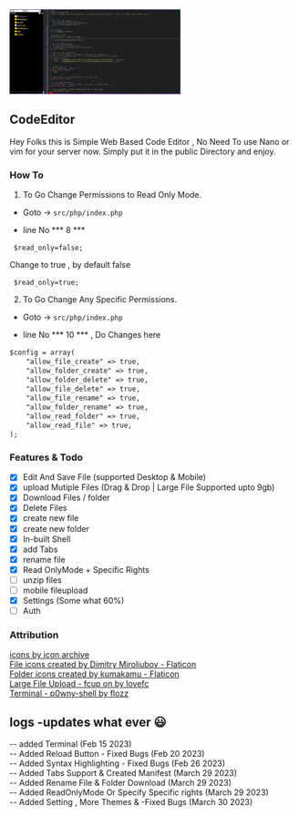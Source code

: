 <img src="./src/images/CodeEditor.PNG" style="max-width : 300px; max-height : 300px">

## CodeEditor
Hey Folks this is Simple Web Based Code Editor , No Need To use Nano or vim for your server now.
Simply put it in the public Directory and enjoy. 


### How To

1. To Go Change Permissions to Read Only Mode.
 - Goto -> `src/php/index.php`

 - line No  *** 8 ***
  ```
   $read_only=false;
  ```
  Change to true , by default false
  ```
   $read_only=true;
  ```

2. To Go Change Any Specific Permissions. 
 - Goto -> `src/php/index.php`

 - line No  *** 10 *** , Do Changes here
```
$config = array(
    "allow_file_create" => true,
    "allow_folder_create" => true,
    "allow_folder_delete" => true,
    "allow_file_delete" => true,
    "allow_file_rename" => true,
    "allow_folder_rename" => true,
    "allow_read_folder" => true,
    "allow_read_file" => true,
);
 ```

### Features & Todo

- [x] Edit And Save File  (supported Desktop & Mobile)
- [x] upload Mutiple Files (Drag & Drop | Large File Supported upto 9gb)
- [x] Download Files / folder
- [x] Delete Files
- [x] create new file
- [x] create new folder
- [x] In-built Shell
- [x] add Tabs
- [x] rename file
- [x] Read OnlyMode + Specific Rights
- [ ] unzip files
- [ ] mobile fileupload
- [x] Settings (Some what 60%)
- [ ] Auth

### Attribution
<a href="https://www.iconarchive.com/" title="file icons">icons by icon archive</a><br>
<a href="https://www.flaticon.com/free-icons/file" title="file icons">File icons created by Dimitry Miroliubov - Flaticon</a><br>
<a href="https://www.flaticon.com/free-icons/folder" title="folder icons">Folder icons created by kumakamu - Flaticon</a><br>
<a href="https://github.com/lovefc/fcup" title="File Upload">Large File Upload - fcup on by lovefc </a><br>
<a href="https://github.com/flozz/p0wny-shell" title="File Upload">Terminal - p0wny-shell by flozz</a><br>





## logs -updates what ever 😃

-- added Terminal (Feb 15 2023) <br>
-- Added Reload Button - Fixed Bugs (Feb 20 2023) <br>
-- Added Syntax Highlighting - Fixed Bugs (Feb 26 2023) <br>
-- Added Tabs Support & Created Manifest (March 29 2023) <br>
-- Added Rename File & Folder Download (March 29 2023) <br>
-- Added ReadOnlyMode Or Specify Specific rights (March 29 2023) <br>
-- Added Setting , More Themes &  -Fixed Bugs (March 30 2023) <br>

